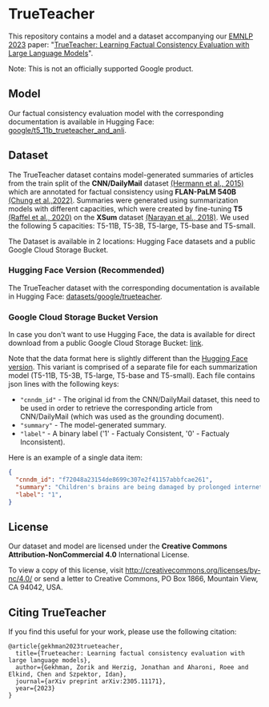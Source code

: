 # TrueTeacher

This repository contains a model and a dataset accompanying our [EMNLP 2023](https://2023.emnlp.org/) paper: "[TrueTeacher: Learning Factual Consistency Evaluation with Large Language Models](https://arxiv.org/pdf/2305.11171.pdf)".

Note: This is not an officially supported Google product.


## Model

Our factual consistency evaluation model with the corresponding documentation is available in Hugging Face: [google/t5_11b_trueteacher_and_anli](https://huggingface.co/google/t5_11b_trueteacher_and_anli).


## Dataset

The TrueTeacher dataset contains model-generated summaries of articles from the train split of the **CNN/DailyMail** dataset [(Hermann et al., 2015)](https://proceedings.neurips.cc/paper_files/paper/2015/file/afdec7005cc9f14302cd0474fd0f3c96-Paper.pdf)
which are annotated for factual consistency using **FLAN-PaLM 540B** [(Chung et al.,2022)](https://arxiv.org/pdf/2210.11416.pdf).
Summaries were generated using summarization models with different capacities, which were created by fine-tuning **T5** [(Raffel et al., 2020)](https://jmlr.org/papers/volume21/20-074/20-074.pdf) on the **XSum** dataset [(Narayan et  al.,  2018)](https://aclanthology.org/D18-1206.pdf).
We used the following 5 capacities: T5-11B, T5-3B, T5-large, T5-base and T5-small.

The Dataset is available in 2 locations: Hugging Face datasets and a public Google Cloud Storage Bucket.

### Hugging Face Version (Recommended)

The TrueTeacher dataset with the corresponding documentation is available in Hugging Face: [datasets/google/trueteacher](https://huggingface.co/datasets/google/trueteacher).


### Google Cloud Storage Bucket Version


In case you don't want to use Hugging Face, the data is available for direct download from a public Google Cloud Storage Bucket: [link](https://storage.googleapis.com/gresearch/true_teacher/true_teacher_data.zip). 

Note that the data format here is slightly different than the [Hugging Face version](https://huggingface.co/datasets/google/trueteacher). This variant is comprised of a separate file for each summarization model (T5-11B, T5-3B, T5-large, T5-base and T5-small). Each file contains json lines with the following keys:

- `"cnndm_id"` - The original id from the CNN/DailyMail dataset, this need to be used in order to retrieve the corresponding article from CNN/DailyMail (which was used as the grounding document).
- `"summary"` - The model-generated summary.
- `"label"` - A binary label ('1' - Factualy Consistent, '0' - Factualy Inconsistent).

Here is an example of a single data item:

```json
{
  "cnndm_id": "f72048a23154de8699c307e2f41157abbfcae261",
  "summary": "Children's brains are being damaged by prolonged internet access, a former children's television presenter has warned.",
  "label": "1",
}
```


## License
Our dataset and model are licensed under the **Creative Commons Attribution-NonCommercial 4.0** International License.

To view a copy of this license, visit http://creativecommons.org/licenses/by-nc/4.0/ or send a letter to Creative Commons, PO Box 1866, Mountain View, CA 94042, USA.


## Citing TrueTeacher
If you find this useful for your work, please use the following citation:

```
@article{gekhman2023trueteacher,
  title={Trueteacher: Learning factual consistency evaluation with large language models},
  author={Gekhman, Zorik and Herzig, Jonathan and Aharoni, Roee and Elkind, Chen and Szpektor, Idan},
  journal={arXiv preprint arXiv:2305.11171},
  year={2023}
}
```